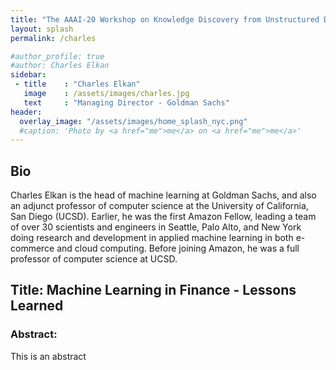 ```yaml
---
title: "The AAAI-20 Workshop on Knowledge Discovery from Unstructured Data in Financial Services"
layout: splash
permalink: /charles

#author_profile: true
#author: Charles Elkan
sidebar:
 - title    : "Charles Elkan"
   image    : /assets/images/charles.jpg
   text     : "Managing Director - Goldman Sachs"
header:
  overlay_image: "/assets/images/home_splash_nyc.png"
  #caption: 'Photo by <a href="me">me</a> on <a href="me">me</a>'
---
```

<h2>Bio</h2>

Charles Elkan is the head of machine learning at Goldman Sachs, and also an adjunct professor of computer science at the University of California, San Diego (UCSD). Earlier, he was the first Amazon Fellow, leading a team of over 30 scientists and engineers in Seattle, Palo Alto, and New York doing research and development in applied machine learning in both e-commerce and cloud computing. Before joining Amazon, he was a full professor of computer science at UCSD.

<h2>Title: Machine Learning in Finance - Lessons Learned</h2>
<h3>Abstract:</h3> This is an abstract